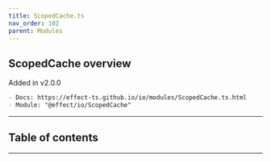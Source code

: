 ```yaml
---
title: ScopedCache.ts
nav_order: 102
parent: Modules
---
```


## ScopedCache overview

Added in v2.0.0

```md
- Docs: https://effect-ts.github.io/io/modules/ScopedCache.ts.html
- Module: "@effect/io/ScopedCache"
```

---

<h2 class="text-delta">Table of contents</h2>

---
